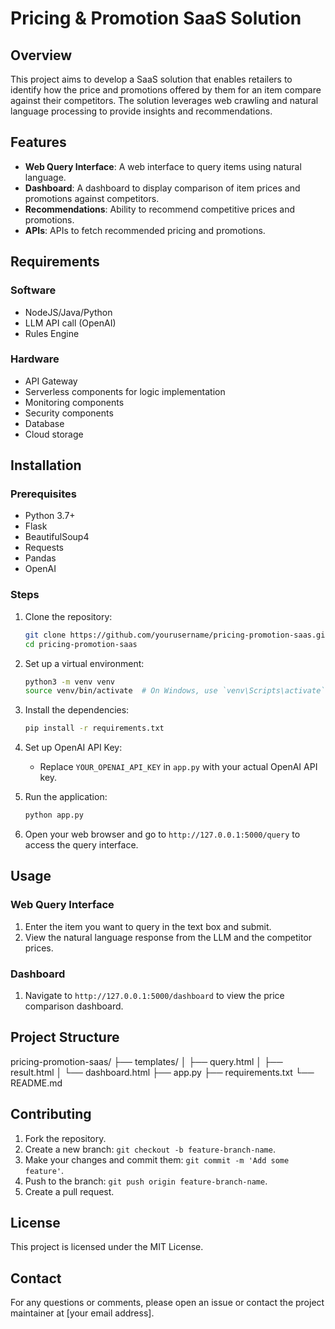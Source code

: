 # Pricing & Promotion SaaS Solution

## Overview
This project aims to develop a SaaS solution that enables retailers to identify how the price and promotions offered by them for an item compare against their competitors. The solution leverages web crawling and natural language processing to provide insights and recommendations.

## Features
- **Web Query Interface**: A web interface to query items using natural language.
- **Dashboard**: A dashboard to display comparison of item prices and promotions against competitors.
- **Recommendations**: Ability to recommend competitive prices and promotions.
- **APIs**: APIs to fetch recommended pricing and promotions.

## Requirements

### Software
- NodeJS/Java/Python
- LLM API call (OpenAI)
- Rules Engine

### Hardware
- API Gateway
- Serverless components for logic implementation
- Monitoring components
- Security components
- Database
- Cloud storage

## Installation

### Prerequisites
- Python 3.7+
- Flask
- BeautifulSoup4
- Requests
- Pandas
- OpenAI

### Steps
1. Clone the repository:
    ```sh
    git clone https://github.com/yourusername/pricing-promotion-saas.git
    cd pricing-promotion-saas
    ```

2. Set up a virtual environment:
    ```sh
    python3 -m venv venv
    source venv/bin/activate  # On Windows, use `venv\Scripts\activate`
    ```

3. Install the dependencies:
    ```sh
    pip install -r requirements.txt
    ```

4. Set up OpenAI API Key:
    - Replace `YOUR_OPENAI_API_KEY` in `app.py` with your actual OpenAI API key.

5. Run the application:
    ```sh
    python app.py
    ```

6. Open your web browser and go to `http://127.0.0.1:5000/query` to access the query interface.

## Usage

### Web Query Interface
1. Enter the item you want to query in the text box and submit.
2. View the natural language response from the LLM and the competitor prices.

### Dashboard
1. Navigate to `http://127.0.0.1:5000/dashboard` to view the price comparison dashboard.

## Project Structure
pricing-promotion-saas/
├── templates/
│ ├── query.html
│ ├── result.html
│ └── dashboard.html
├── app.py
├── requirements.txt
└── README.md


## Contributing
1. Fork the repository.
2. Create a new branch: `git checkout -b feature-branch-name`.
3. Make your changes and commit them: `git commit -m 'Add some feature'`.
4. Push to the branch: `git push origin feature-branch-name`.
5. Create a pull request.

## License
This project is licensed under the MIT License.

## Contact
For any questions or comments, please open an issue or contact the project maintainer at [your email address].

